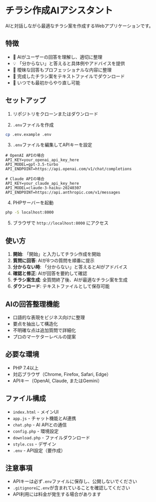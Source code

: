 # チラシ作成AIアシスタント

AIと対話しながら最適なチラシ案を作成するWebアプリケーションです。

## 特徴

- 🤖 AIがユーザーの回答を理解し、適切に整理
- 💡 「分からない」と答えると具体例やアドバイスを提供
- 📝 曖昧な回答もプロフェッショナルな内容に整理
- 📄 完成したチラシ案をテキストファイルでダウンロード
- 🔄 いつでも最初からやり直し可能

## セットアップ

1. リポジトリをクローンまたはダウンロード

2. `.env`ファイルを作成
```bash
cp .env.example .env
```

3. `.env`ファイルを編集してAPIキーを設定
```env
# OpenAI APIの場合
API_KEY=your_openai_api_key_here
API_MODEL=gpt-3.5-turbo
API_ENDPOINT=https://api.openai.com/v1/chat/completions

# Claude APIの場合
API_KEY=your_claude_api_key_here
API_MODEL=claude-3-haiku-20240307
API_ENDPOINT=https://api.anthropic.com/v1/messages
```

4. PHPサーバーを起動
```bash
php -S localhost:8000
```

5. ブラウザで `http://localhost:8000` にアクセス

## 使い方

1. **開始**: 「開始」と入力してチラシ作成を開始
2. **質問に回答**: AIが8つの質問を順番に提示
3. **分からない時**: 「分からない」と答えるとAIがアドバイス
4. **確認と修正**: AIが回答を要約して確認
5. **チラシ案生成**: 全質問終了後、AIが最適なチラシ案を生成
6. **ダウンロード**: テキストファイルとして保存可能

## AIの回答整理機能

- 口語的な表現をビジネス向けに整理
- 要点を抽出して構造化
- 不明確な点は追加質問で詳細化
- プロのマーケターレベルの提案

## 必要な環境

- PHP 7.4以上
- 対応ブラウザ（Chrome, Firefox, Safari, Edge）
- APIキー（OpenAI, Claude, またはGemini）

## ファイル構成

- `index.html` - メインUI
- `app.js` - チャット機能とAI連携
- `chat.php` - AI APIとの通信
- `config.php` - 環境設定
- `download.php` - ファイルダウンロード
- `style.css` - デザイン
- `.env` - API設定（要作成）

## 注意事項

- APIキーは必ず`.env`ファイルに保存し、公開しないでください
- `.gitignore`に`.env`が含まれていることを確認してください
- API利用には料金が発生する場合があります